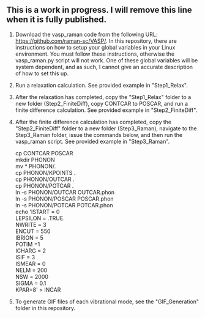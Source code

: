 ## This is a work in progress. I will remove this line when it is fully published.

1. Download the vasp_raman code from the following URL: https://github.com/raman-sc/VASP/. In this repository, there are instructions on how to setup your global variables in your Linux environment. You must follow these instructions, otherwise the vasp_raman.py script will not work. One of these global variables will be system dependent, and as such, I cannot give an accurate description of how to set this up.
2. Run a relaxation calculation. See provided example in "Step1_Relax".
3. After the relaxation has completed, copy the "Step1_Relax" folder to a new folder (Step2_FiniteDiff), copy CONTCAR to POSCAR, and run a finite difference calculation. See provided example in "Step2_FiniteDiff".
3. After the finite difference calculation has completed, copy the "Step2_FiniteDiff" folder to a new folder (Step3_Raman), navigate to the Step3_Raman folder, issue the commands below, and then run the vasp_raman script. See provided example in "Step3_Raman".

     cp CONTCAR POSCAR  <br />
     mkdir PHONON <br />
     mv * PHONON/. <br />
     cp PHONON/KPOINTS . <br />
     cp PHONON/OUTCAR . <br />
     cp PHONON/POTCAR .  <br />
     ln -s PHONON/OUTCAR OUTCAR.phon  <br />
     ln -s PHONON/POSCAR POSCAR.phon  <br />
     ln -s PHONON/POTCAR POTCAR.phon  <br />
     echo 'ISTART = 0  <br />
     LEPSILON = .TRUE.  <br />
     NWRITE = 3  <br />
     ENCUT = 550  <br />
     IBRION = 5  <br />
     POTIM =1  <br />
     ICHARG = 2  <br />
     ISIF = 3  <br />
     ISMEAR = 0  <br />
     NELM = 200  <br />
     NSW = 2000  <br />
     SIGMA = 0.1  <br />
     KPAR=8' > INCAR  <br />

5. To generate GIF files of each vibrational mode, see the "GIF_Generation" folder in this repository.
